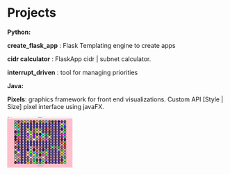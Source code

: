 # Projects
 
__Python:__
 
__create_flask_app__ : Flask Templating engine to create apps

__cidr calculator__ : FlaskApp cidr | subnet calculator.

__interrupt_driven__ : tool for managing priorities

__Java:__

__Pixels__: graphics framework for front end visualizations. Custom API [Style | Size] pixel interface using javaFX.

<img align="center" src="https://raw.githubusercontent.com/tcwbot/public/main/images/pixels.png" width="150"/>

